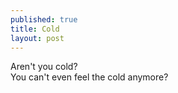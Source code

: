 ```yaml
---
published: true
title: Cold
layout: post
---
```

Aren't you cold?
<br/>
You can't even feel the cold anymore?